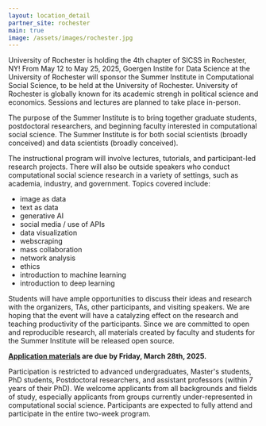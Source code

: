```yaml
---
layout: location_detail
partner_site: rochester
main: true
image: /assets/images/rochester.jpg
---
```


University of Rochester is holding the 4th chapter of SICSS in Rochester, NY! From May 12 to May 25, 2025, Goergen Instite for Data Science at the University of Rochester will sponsor the Summer Institute in Computational Social Science, to be held at the University of Rochester. University of Rochester is globally known for its academic strengh in political science and economics. Sessions and lectures are planned to take place in-person. 

The purpose of the Summer Institute is to bring together graduate students, postdoctoral researchers, and beginning faculty interested in computational social science. The Summer Institute is for both social scientists (broadly conceived) and data scientists (broadly conceived).

The instructional program will involve lectures, tutorials, and participant-led research projects. There will also be outside speakers who conduct computational social science research in a variety of settings, such as academia, industry, and government. Topics covered include:

* image as data
* text as data
* generative AI
* social media / use of APIs
* data visualization
* webscraping
* mass collaboration
* network analysis
* ethics
* introduction to machine learning
* introduction to deep learning

Students will have ample opportunities to discuss their ideas and research with the organizers, TAs, other participants, and visiting speakers. We are hoping that the event will have a catalyzing effect on the research and teaching productivity of the participants. Since we are committed to open and reproducible research, all materials created by faculty and students for the Summer Institute will be released open source.

**[Application materials](TBA) are due by Friday, March 28th, 2025.**

Participation is restricted to advanced undergraduates, Master's students, PhD students, Postdoctoral researchers, and assistant professors (within 7 years of their PhD). We welcome applicants from all backgrounds and fields of study, especially applicants from groups currently under-represented in computational social science. Participants are expected to fully attend and participate in the entire two-week program.
